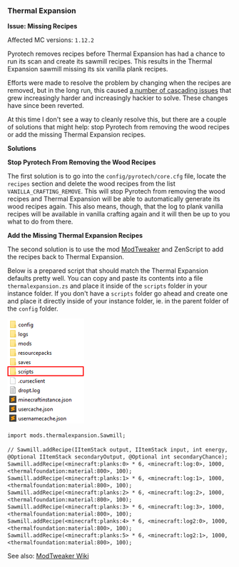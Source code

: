 ### Thermal Expansion

**Issue: Missing Recipes**

Affected MC versions: `1.12.2`

Pyrotech removes recipes before Thermal Expansion has had a chance to run its scan and create its sawmill recipes. This results in the Thermal Expansion sawmill missing its six vanilla plank recipes.

Efforts were made to resolve the problem by changing when the recipes are removed, but in the long run, this caused [a number of cascading issues](https://github.com/codetaylor/pyrotech/issues/97) that grew increasingly harder and increasingly hackier to solve. These changes have since been reverted.

At this time I don't see a way to cleanly resolve this, but there are a couple of solutions that might help: stop Pyrotech from removing the wood recipes or add the missing Thermal Expansion recipes.

**Solutions**

**Stop Pyrotech From Removing the Wood Recipes**

The first solution is to go into the `config/pyrotech/core.cfg` file, locate the `recipes` section and delete the wood recipes from the list `VANILLA_CRAFTING_REMOVE`. This will stop Pyrotech from removing the wood recipes and Thermal Expansion will be able to automatically generate its wood recipes again. This also means, though, that the log to plank vanilla recipes will be available in vanilla crafting again and it will then be up to you what to do from there.

**Add the Missing Thermal Expansion Recipes**

The second solution is to use the mod [ModTweaker](https://www.curseforge.com/minecraft/mc-mods/modtweaker) and ZenScript to add the recipes back to Thermal Expansion.

Below is a prepared script that should match the Thermal Expansion defaults pretty well. You can copy and paste its contents into a file `thermalexpansion.zs` and place it inside of the `scripts` folder in your instance folder. If you don't have a `scripts` folder go ahead and create one and place it directly inside of your instance folder, ie. in the parent folder of the `config` folder.

![scripts-folder](img/scripts-folder.png)

```
import mods.thermalexpansion.Sawmill;

// Sawmill.addRecipe(IItemStack output, IItemStack input, int energy, @Optional IItemStack secondaryOutput, @Optional int secondaryChance);
Sawmill.addRecipe(<minecraft:planks:0> * 6, <minecraft:log:0>, 1000, <thermalfoundation:material:800>, 100);
Sawmill.addRecipe(<minecraft:planks:1> * 6, <minecraft:log:1>, 1000, <thermalfoundation:material:800>, 100);
Sawmill.addRecipe(<minecraft:planks:2> * 6, <minecraft:log:2>, 1000, <thermalfoundation:material:800>, 100);
Sawmill.addRecipe(<minecraft:planks:3> * 6, <minecraft:log:3>, 1000, <thermalfoundation:material:800>, 100);
Sawmill.addRecipe(<minecraft:planks:4> * 6, <minecraft:log2:0>, 1000, <thermalfoundation:material:800>, 100);
Sawmill.addRecipe(<minecraft:planks:5> * 6, <minecraft:log2:1>, 1000, <thermalfoundation:material:800>, 100);
```

See also: [ModTweaker Wiki](https://docs.blamejared.com/en/#Mods/Modtweaker/ThermalExpansion/Sawmill/)